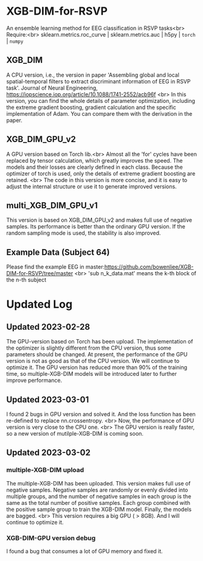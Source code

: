 # XGB-DIM-for-RSVP
An ensemble learning method for EEG classification in RSVP tasks\<br>
Require:\<br>
sklearn.metrics.roc_curve | sklearn.metrics.auc | h5py | `torch` | `numpy`

## XGB_DIM
A CPU version, i.e., the version in paper 'Assembling global and local spatial-temporal filters to extract discriminant information of EEG in RSVP task'.
Journal of Neural Engineering, https://iopscience.iop.org/article/10.1088/1741-2552/acb96f \<br>
In this version, you can find the whole details of parameter optimization, including the extreme gradient boosting, gradient calculation and the specific implementation of Adam. You can compare them with the derivation in the paper.

## XGB_DIM_GPU_v2
A GPU version based on Torch lib.\<br>
Almost all the 'for' cycles have been replaced by tensor calculation, which greatly improves the speed. The models and their losses are clearly defined in each class. Because the optimizer of torch is used, only the details of extreme gradient boosting are retained. \<br>
The code in this version is more concise, and it is easy to adjust the internal structure or use it to generate improved versions.

## multi_XGB_DIM_GPU_v1
This version is based on XGB_DIM_GPU_v2 and makes full use of negative samples. Its performance is better than the ordinary GPU version. If the random sampling mode is used, the stability is also improved.

## Example Data (Subject 64)
Please find the example EEG in master:https://github.com/bowenliee/XGB-DIM-for-RSVP/tree/master \<br>
'sub n_k_data.mat' means the k-th block of the n-th subject 

# Updated Log
## Updated 2023-02-28
The GPU-version based on Torch has been upload. The implementation of the optimizer is slightly different from the CPU version, thus some parameters should be changed. At present, the performance of the GPU version is not as good as that of the CPU version. We will continue to optimize it. The GPU version has reduced more than 90% of the training time, so multiple-XGB-DIM models will be introduced later to further improve performance.

## Updated 2023-03-01
I found 2 bugs in GPU version and solved it. And the loss function has been re-defined to replace nn.crossentropy. \<br>
Now, the performance of GPU version is very close to the CPU one. \<br>
The GPU version is really faster, so a new version of mutilple-XGB-DIM is coming soon.

## Updated 2023-03-02
### multiple-XGB-DIM upload
The multiple-XGB-DIM has been uploaded. This version makes full use of negative samples. Negative samples are randomly or evenly divided into multiple groups, and the number of negative samples in each group is the same as the total number of positive samples. Each group combined with the positive sample group to train the XGB-DIM model. Finally, the models are bagged. \<br>
This version requires a big GPU ( > 8GB). And I will continue to optimize it.
### XGB-DIM-GPU version debug
I found a bug that consumes a lot of GPU memory and fixed it.
